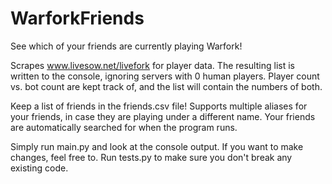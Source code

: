 # WarforkFriends
See which of your friends are currently playing Warfork!

Scrapes www.livesow.net/livefork for player data. The resulting list is written to the console, ignoring servers with 0 human players.
Player count vs. bot count are kept track of, and the list will contain the numbers of both.

Keep a list of friends in the friends.csv file! Supports multiple aliases for your friends, in case they are playing under a different name. Your friends are automatically
searched for when the program runs.

Simply run main.py and look at the console output. If you want to make changes, feel free to. Run tests.py to make sure you don't break any existing code.


